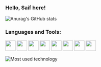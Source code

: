 ### Hello, Saif here! 
![Anurag's GitHub stats](https://github-readme-stats.vercel.app/api?username=saif-gitreps&show_icons=true&theme=onedark)

### Languages and Tools:
<div>
  <img height="32" width="32" src="https://cdn.simpleicons.org/html5/red" />
  <img height="32" width="32" src="https://cdn.simpleicons.org/css3/blue" />
  <img height="32" width="32" src="https://cdn.simpleicons.org/javascript/yellow" />
  <img height="32" width="32" src="https://cdn.simpleicons.org/nodedotjs/green" />
  <img height="32" width="32" src="https://cdn.simpleicons.org/mysql/#ADD8E6" />
  <img height="32" width="32" src="https://cdn.simpleicons.org/mongodb/green" />
  <img height="32" width="32" src="https://cdn.simpleicons.org/cplusplus/blue" />
  <img height="32" width="32" src="https://cdn.simpleicons.org/css3/blue" />
</div>

![Most used technology](https://github-readme-stats.vercel.app/api/top-langs/?username=saif-gitreps&layout=compact&theme=onedark)
<!--
**saif-gitreps/saif-gitreps** is a ✨ _special_ ✨ repository because its `README.md` (this file) appears on your GitHub profile.

Here are some ideas to get you started:

- 🔭 I’m currently working on ...
- 🌱 I’m currently learning ...
- 👯 I’m looking to collaborate on ...
- 🤔 I’m looking for help with ...
- 💬 Ask me about ...
- 📫 How to reach me: ...
- 😄 Pronouns: ...
- ⚡ Fun fact: ...
-->

